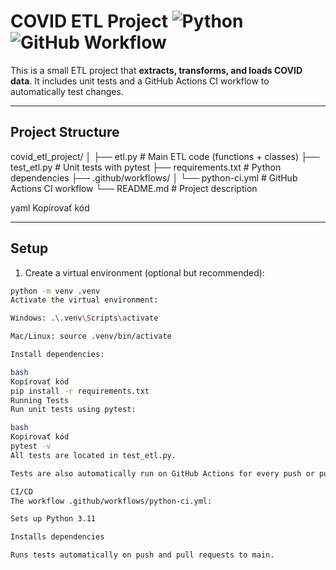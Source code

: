 # COVID ETL Project ![Python](https://img.shields.io/badge/python-3.11-blue) ![GitHub Workflow](https://img.shields.io/github/actions/workflow/status/YOUR_USERNAME/YOUR_REPO/python-ci.yml?branch=main)

This is a small ETL project that **extracts, transforms, and loads COVID data**. It includes unit tests and a GitHub Actions CI workflow to automatically test changes.

---

## Project Structure

covid_etl_project/
│
├── etl.py # Main ETL code (functions + classes)
├── test_etl.py # Unit tests with pytest
├── requirements.txt # Python dependencies
├── .github/workflows/
│ └── python-ci.yml # GitHub Actions CI workflow
└── README.md # Project description

yaml
Kopírovať kód

---

## Setup

1. Create a virtual environment (optional but recommended):
```bash
python -m venv .venv
Activate the virtual environment:

Windows: .\.venv\Scripts\activate

Mac/Linux: source .venv/bin/activate

Install dependencies:

bash
Kopírovať kód
pip install -r requirements.txt
Running Tests
Run unit tests using pytest:

bash
Kopírovať kód
pytest -v
All tests are located in test_etl.py.

Tests are also automatically run on GitHub Actions for every push or pull request to main.

CI/CD
The workflow .github/workflows/python-ci.yml:

Sets up Python 3.11

Installs dependencies

Runs tests automatically on push and pull requests to main.
